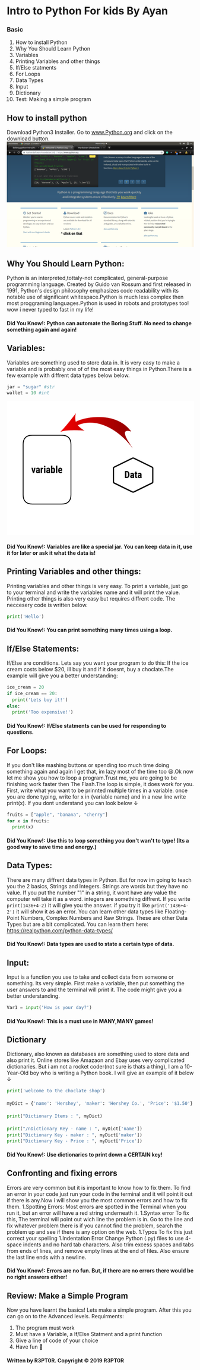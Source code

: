 # Intro to Python For kids By Ayan


### Basic
1. How to install Python
1. Why You Should Learn Python
1. Variables
1. Printing Variables and other things
1. If/Else statments
1. For Loops
1. Data Types
1. Input
1. Dictionary
1. Test: Making a simple program

## How to install python
Download Python3 Installer. Go to www.Python.org and click on the download button.
![alt text](https://github.com/R3PT0R/python-Intro/blob/master/FotoJet%20(20).png)

## Why You Should Learn Python:
Python is an interpreted,tottaly-not complicated, general-purpose programming language. Created by Guido van Rossum and first released in 1991, Python's design philosophy emphasizes code readability with its notable use of significant whitespace.Python is much less complex then most proggraming languages.Python is used in robots and prototypes too! wow i never typed to fast in my life!
#### Did You Know!: Python can automate the Boring Stuff. No need to change something again and again!



## Variables:
Variables are something used to store data in. It is very easy to make a variable and is probably one of of the most easy things in Python.There is a few example with diffrent data types below below.
```python
jar = "sugar" #str
wallet = 10 #int
```
![alt text](https://github.com/R3PT0R/python-Intro/blob/master/FotoJet%20(4).jpg)

#### Did You Know!: Variables are like a special jar. You can keep data in it, use it for later or ask it what the data is! 

## Printing Variables and other things:
Printing variables and other things is very easy. To print a variable, just go to your terminal and write the variables name and it will print the value. Printing other things is also very easy but requires diffrent code. The neccesery code is written below.
```python
print('Hello')
```
#### Did You Know!: You can print something many times using a loop.

## If/Else Statements:
If/Else are conditions. Lets say you want your program to do this: If the ice cream costs below $20, ill buy it and if it doesnt, buy a choclate.The example will give you a better understanding:
```python
ice_cream = 20
if ice_cream == 20:
  print('Lets buy it!')
else:
  print('Too expensive!')
```
#### Did You Know!: If/Else statments can be used for responding to questions.

## For Loops:
If you don't like mashing buttons or spending too much time doing something again and again I get that, im lazy most of the time too 😆.Ok now let me show you how to loop a program.Trust me, you are going to be finishing work faster then The Flash.The loop is simple, it does work for you. First, write what you want to be prinnted multiple times in a variable.
once you are done typing, write for x in {variable name} and in a new line write print(x). If you dont understand you can look below ↓
```python
fruits = ["apple", "banana", "cherry"]
for x in fruits:
  print(x)
```
#### Did You Know!: Use this to loop something you don't wan't to type! (Its a good way to save time and energy.)

## Data Types:
There are many diffrent data types in Python. But for now im going to teach you the 2 basics, Strings and Integers. Strings are words but they have no value. If you put the number "1" in a string, it wont have any value the computer will take it as a word. integers are something diffrent. If you write ```print(1436+4-2)``` it will give you the answer. if you try it like ```print('1436+4-2')``` it will show it as an error. You can learn other data types like Floating-Point Numbers, Complex Numbers and Raw Strings. These are other Data Types but are a bit complicated. You can learn them here: https://realpython.com/python-data-types/

#### Did You Know!: Data types are used to state a certain type of data.

## Input:
Input is a function you use to take and collect data from someone or something. Its very simple. First make a variable, then
put something the user answers to and the terminal will print it. The code might give you a better understanding.
```python
Var1 = input('How is your day?')
```
#### Did You Know!: This is a must use in MANY,MANY games!

## Dictionary
Dictionary, also known as databases are something used to store data and also print it. Online stores like Amazaon and Ebay uses very complicated dictionaries. But i am not a rocket coder(not sure is thats a thing), I am a 10-Year-Old boy who is writing a Python book. I will give an example of it below ↓
``` python
print('welcome to the choclate shop')

myDict = {'name': 'Hershey', 'maker': 'Hershey Co.', 'Price': '$1.50'}

print("Dictionary Items : ", myDict)

print("/nDictionary Key - name : ", myDict['name'])
print("Dictionary Key - maker : ", myDict['maker'])
print("Dictionary Key - Price : ", myDict['Price'])
```
#### Did You Know!: Use dictionaries to print down a CERTAIN key!

## Confronting and fixing errors
Errors are very common but it is important to know how to fix them. To find an error in your code just run your code in the terminal and it will point it out if there is any.Now i will show you the most common errors and how to fix them.
1.Spotting Errors:
Most errors are spotted in the Terminal when you run it, but an error will have a red string underneath it.
1.Syntax error
To fix this, The terminal will point out wich line the problem is in. Go to the line and fix whatever problem there is if you cannot find the problem, search the problem up and see if there is any option on the web.
1.Typos
To fix this just correct your spelling
1.Indentation Error
Change Python (.py) files to use 4-space indents and no hard tab characters. Also trim excess spaces and tabs from ends of lines, and remove empty lines at the end of files. Also ensure the last line ends with a newline.
#### Did You Know!: Errors are no fun. But, if there are no errors there would be no right answers either!

## Review: Make a Simple Program
Now you have learnt the basics! Lets make a simple program. After this you can go on to the Advanced levels.
Requirments:
1. The program must work
1. Must have a Variable, a If/Else Statment and a print function
1. Give a line of code of your choice
1. Have fun 🙂


#### Written by R3PT0R. Copyright © 2019 R3PT0R


